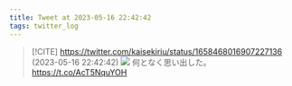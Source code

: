 ```yaml
---
title: Tweet at 2023-05-16 22:42:42
tags: twitter_log
---
```


> [!CITE] https://twitter.com/kaisekiriu/status/1658468016907227136 (2023-05-16 22:42:42)
> ![](https://twitter.com/kaisekiriu/status/1658468016907227136)
> 何となく思い出した。
> https://t.co/AcT5NquYOH
